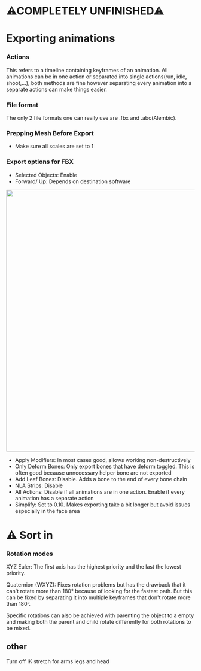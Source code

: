# ⚠COMPLETELY UNFINISHED⚠

# Exporting animations
### Actions
This refers to a timeline containing keyframes of an animation. All animations can be in one action or separated into single actions(run, idle, shoot,...), both methods are fine however separating every animation into a separate actions can make things easier.

### File format
The only 2 file formats one can really use are .fbx and .abc(Alembic). 

### Prepping Mesh Before Export
- Make sure all scales are set to 1

### Export options for FBX
- Selected Objects: Enable
- Forward/ Up: Depends on destination software

<img src="https://user-images.githubusercontent.com/85735034/169546373-f2a39d41-1338-4ce2-b06d-99b2ba395406.jpg" width="700">

- Apply Modifiers: In most cases good, allows working non-destructively
- Only Deform Bones: Only export bones that have deform toggled. This is often good because unnecessary helper bone are not exported
- Add Leaf Bones: Disable. Adds a bone to the end of every bone chain
- NLA Strips: Disable
- All Actions: Disable if all animations are in one action. Enable if every animation has a separate action
- Simplify: Set to 0.10. Makes exporting take a bit longer but avoid issues especially in the face area

# ⚠ Sort in

### Rotation modes
XYZ Euler: The first axis has the highest priority and the last the lowest priority.

Quaternion (WXYZ): Fixes rotation problems but has the drawback that it can't rotate more than 180° because of looking for the fastest path. But this can be fixed by separating it into multiple keyframes that don't rotate more than 180°.


Specific rotations can also be achieved with parenting the object to a empty and making both the parent and child rotate differently for both rotations to be mixed.


## other

Turn off IK stretch for arms legs and head
